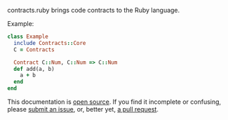 contracts.ruby brings code contracts to the Ruby language.

Example:

```ruby
class Example
  include Contracts::Core
  C = Contracts

  Contract C::Num, C::Num => C::Num
  def add(a, b)
    a + b
  end
end
```

This documentation is [open source](https://github.com/egonSchiele/contracts.ruby/tree/master/features). If you find it incomplete or confusing, please [submit an issue](https://github.com/egonSchiele/contracts.ruby/issues), or, better yet, [a pull request](https://github.com/egonSchiele/contracts.ruby).
